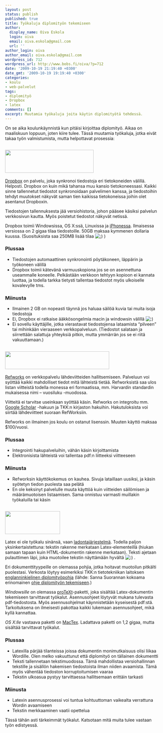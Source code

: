 ```yaml
---
layout: post
status: publish
published: true
title: Työkaluja diplomityön tekemiseen
author:
  display_name: Oiva Eskola
  login: oiva
  email: oiva.eskola@gmail.com
  url: ''
author_login: oiva
author_email: oiva.eskola@gmail.com
wordpress_id: 712
wordpress_url: http://www.bobs.fi/oiva/?p=712
date: '2009-10-19 21:19:40 +0300'
date_gmt: '2009-10-19 19:19:40 +0300'
categories:
- koulu
- web-palvelut
tags:
- diplomityö
- Dropbox
- latex
comments: []
excerpt: Muutamia työkaluja joita käytin diplomityötä tehdessä.
---
```

<p>On se aika koulunkäynnistä kun pitäisi kirjoittaa diplomityö. Aikaa on maaliskuun loppuun, joten kiire tulee. Tässä muutamia työkaluja, jotka eivät takaa työn valmistumista, mutta helpottavat prosessia:</p>
<h2><a href="https://www.getdropbox.com/referrals/NTIzMzQ5MzY5" target="_blank"><img title="DropBox logo" src="http://www.getdropbox.com/static/images/dropbox_logo_home.png" alt="" width="290" height="75" /></a></h2>
<a href="https://www.getdropbox.com/referrals/NTIzMzQ5MzY5" target="_blank">Dropbox</a> on palvelu, joka synkronoi tiedostoja eri tietokoneiden välillä.  Helposti. Dropbox on kuin mikä tahansa muu kansio tietokoneessasi.  Kaikki sinne tallennetut tiedostot synkronoidaan palvelimen kanssa, ja  tiedostoihin tehdyt muutokset näkyvät saman tien kaikissa tietokoneissa  joihin olet asentanut Dropboxin.</p>
<p>Tiedostojen tallennuksesta jää versiohistoria, johon pääsee käsiksi  palvelun verkkosivun kautta. Myös poistetut tiedostot näkyvät netissä.</p>
<p>Dropbox toimii Windowsissa, OS X:ssä, Linuxissa ja <a href="http://www.getdropbox.com/iphoneapp" target="_blank">iPhonessa</a>.  Ilmaisessa versiossa on 2 gigaa tilaa tiedostoille. 50GB maksaa  kymmenen dollaria kuussa. (Suosituksista saa 250MB lisää tilaa <img src="../wp-includes/images/smilies/icon_wink.gif" alt=";)" /> )</p>
<h3>Plussaa</h3>
<ul>
<li>Tiedostojen automaattinen synkronointi pöytäkoneen, läppärin ja työkoneen välillä</li>
<li>Dropbox toimii kätevänä varmuuskopiona jos se on asennettuna  useammalle koneelle. Pelkästään verkkoon tehtyyn kopioon ei kannata  luottaa, ja todella tarkka tietysti tallentaa tiedostot myös ulkoiselle  kovalevylle tms.</li>
</ul>
<h3>Miinusta</h3>
<ul>
<li>Ilmainen 2 GB on nopeasti täynnä jos haluaa säilöä kuvia tai muita isoja tiedostoja</li>
<li>Ei, Dropbox ei ratkaise ääkkösongelmia macin ja windowsin välillä <img src="../wp-includes/images/smilies/icon_smile.gif" alt=":)" /></li>
<li>Ei sovellu käyttäjille, jotka vierastavat tiedostojensa lataamista  &ldquo;pilveen&rdquo; tai mihinkään vieraaseen verkkopalveluun. (Tiedostot salataan  ja siirrettään salattuja yhteyksiä pitkin, mutta ymmärrän jos se ei  riitä vakuuttamaan.)</li>
</ul>
<h2><a href="http://www.refworks.com/" target="_blank"><img title="Refworks logo" src="http://www.refworks.com/_img/Logo.gif" alt="" width="341" height="58" /></a></h2>
<a href="http://www.refworks.com/" target="_blank">Refworks</a> on  verkkopalvelu lähdeviitteiden hallitsemiseen. Palveluun voi syöttää  kaikki mahdolliset tiedot mitä lähteistä tietää. Refworksistä saa ulos  listan viitteistä todella monessa eri formaatissa, mm. Harvardin  standardin mukaisessa nimi &ndash; vuosiluku -muodossa.</p>
<p>Viitteitä ei tarvitse useinkaan syöttää käsin. Refworks on integroitu mm. <a href="http://scholar.google.fi/" target="_blank">Google Scholar</a> -hakuun ja TKK:n kirjaston hakuihin. Hakutuloksista voi siirtää lähdeviitteet suoraan RefWorksiin.</p>
<p>Refworks on ilmainen jos koulu on ostanut lisenssin. Muuten käyttö maksaa $100/vuosi.</p>
<h3>Plussaa</h3>
<ul>
<li>Integrointi hakupalveluihin, vähän käsin kirjoittamista</li>
<li>Elektronisista lähteistä voi tallentaa pdf:n liitteeksi viitteeseen</li>
</ul>
<h3>Miinusta</h3>
<ul>
<li>Refworksin käyttökokemus on kauhea. Sivuja lataillaan uusiksi, ja käsin syötetyn tiedon puolesta saa pelätä</li>
<li>En ole keksinyt palvelulle muuta käyttöä kuin viitteiden säilömisen  ja määrämuotoisen listaamisen. Sama onnistuu varmasti muillakin  työkaluilla tai käsin</li>
</ul>
<h2><img title="LaTeX-logo" src="http://upload.wikimedia.org/wikipedia/commons/thumb/2/25/LaTeX_logo.png/180px-LaTeX_logo.png" alt="" width="180" height="75" /></h2>
<p>Latex ei ole työkalu sinänsä, vaan <a title="Wikipedia: LaTeX" href="http://fi.wikipedia.org/wiki/Latex" target="_blank">ladontajärjestelmä</a>.  Todella paljon yksinkertaistettuna: tekstin rakenne merkataan  Latex-elementeillä (hiukan samaan tapaan kuin HTML-dokumentin rakenne  merkataan). Teksti ajetaan pulauttimen läpi, joka muotoilee tekstin  näyttämään hyvältä <img src="../wp-includes/images/smilies/icon_smile.gif" alt=":)" /> .</p>
<p>Eri dokumenttityypeille on olemassa pohjia, jotka hoitavat muotoilun  pitkälti puolestasi. Verkosta löytyy esimerkiksi TKK:n tietotekniikan  laitoksen <a href="http://www.cse.hut.fi/%7Esos/opetus/dippa/thesis_template.tar.gz" target="_blank">englanninkielinen diplomityöpohja</a> (lähde: Sanna Suorannan kokoama erinomainen <a href="http://www.cse.hut.fi/%7Esos/opetus/dippa/tips.html" target="_blank">ohje diplomityön tekemiseen</a>.)</p>
<p><em>Windowsille</em> on olemassa <a href="http://www.tug.org/protext/" target="_blank">proTeXt</a>-paketti,  joka sisältää Latex-dokumentin tekemiseen tarvittavat työkalut.  Asennusohjeet löytyvät mukana tulevasta pdf-tiedostosta. Myös  asennusohjelmat käynnistetään kyseisestä pdf:stä. Tarkoituksena on  ilmeisesti pakottaa kaikki lukemaan asennusohjeet, mikä kyllä kannattaa.</p>
<p><em>OS X:lle</em> vastaava paketti on <a href="http://www.tug.org/mactex/" target="_blank">MacTex</a>. Ladattava paketti on 1,2 gigaa, mutta sisältää tarvittavat työkalut.</p>
<h3>Plussaa</h3>
<ul>
<li>Latexilla pärjää tilanteissa joissa dokumentin monimutkaisuus olisi  liikaa Wordille. Olen melko vakuuttunut että diplomityö on tällainen  dokumentti</li>
<li>Teksti tallennetaan tekstimuodossa. Tämä mahdollistaa  versiohallinnan tekstille ja sisällön hakemisen tiedostoista ilman  niiden avaamista. Tämä myös vähentää tiedoston korruptoitumisen vaaraa</li>
<li>Tekstin ulkoasua pystyy tarvittaessa hallitsemaan erittäin tarkasti</li>
</ul>
<h3>Miinusta</h3>
<ul>
<li>Latexin asennusprosessi voi tuntua kohtuuttoman vaikealta verrattuna Wordin avaamiseen</li>
<li>Tekstin merkkaaminen vaatii opettelua</li>
</ul>
<p>Tässä tähän asti tärkeimmät työkalut. Katsotaan mitä muita tulee vastaan työn edistyessä.</p>
